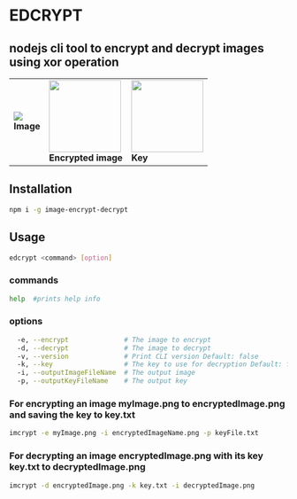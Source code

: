 # EDCRYPT 

## nodejs cli tool to encrypt and decrypt images using xor operation

<table>
  <tbody>
  <tr>
    <td ><img src="https://user-images.githubusercontent.com/101383635/231770159-63818804-5be9-4d6b-b2e5-3ee6e6256eec.jpeg"/><br><b> Image </b></td>
        <td ><img alt="" src="https://user-images.githubusercontent.com/101383635/231770985-7b0becc3-676e-42a3-956e-669eb4037908.jpeg" width="130px;"><br><b> Encrypted image </b></td></td>
        <td ><img alt="" src="https://www.cleverfiles.com/howto/wp-content/uploads/2017/04/recover-deleted-key-300x300.png" width="130px;"><br><b> Key </b></td>
  </tr>
</tbody></table>

## Installation

```sh
npm i -g image-encrypt-decrypt
```

## Usage

```sh
edcrypt <command> [option]
```

### commands

```sh
help  #prints help info
```

### options

```sh
  -e, --encrypt              # The image to encrypt
  -d, --decrypt              # The image to decrypt
  -v, --version              # Print CLI version Default: false
  -k, --key                  # The key to use for decryption Default: false
  -i, --outputImageFileName  # The output image
  -p, --outputKeyFileName    # The output key
```

### For encrypting an image myImage.png to encryptedImage.png and saving the key to key.txt

```sh
imcrypt -e myImage.png -i encryptedImageName.png -p keyFile.txt
```

### For decrypting an image encryptedImage.png with its key key.txt to decryptedImage.png

```sh
imcrypt -d encryptedImage.png -k key.txt -i decryptedImage.png
```
